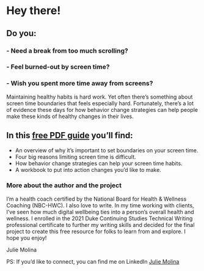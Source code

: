 # Hey there!

## Do you:

###   - Need a break from too much scrolling?
###   - Feel burned-out by screen time?
###   - Wish you spent more time away from screens?

Maintaining healthy habits is hard work. Yet often there’s something about screen time boundaries that feels especially hard. Fortunately, there’s a lot of evidence these days for how behavior change strategies can help people make these kinds of healthy changes in their lives. 

## In this [free PDF guide](doc.pdf) you’ll find:

   - An overview of why it’s important to set boundaries on your screen time.
   - Four big reasons limiting screen time is difficult.
   - How behavior change strategies can help your screen time habits.
   - A workbook to put into action changes you’d like to make.

### More about the author and the project

I’m a health coach certified by the National Board for Health & Wellness Coaching (NBC-HWC). I also love to write. In my time working with clients, I’ve seen how much digital wellbeing ties into a person’s overall health and wellness. I enrolled in the 2021 Duke Continuing Studies Technical Writing professional certificate to further my writing skills and decided for the final project to create this free resource for folks to learn from and explore. I hope you enjoy!

   Julie Molina

PS: If you’d like to connect, you can find me on LinkedIn [Julie Molina](https://www.linkedin.com/in/molinajulie/)
